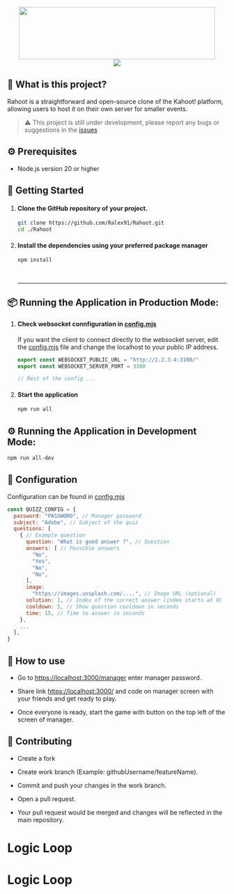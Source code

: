 <p align="center">
  <img width="450" height="120" align="center" src="https://raw.githubusercontent.com/Ralex91/Rahoot/main/.github/logo.svg">
  <br>
  <img align="center" src="https://api.visitorbadge.io/api/visitors?path=https://github.com/Ralex91/Rahoot/edit/main/README.md&countColor=%2337d67a">
</p>

## 🧩 What is this project?

Rahoot is a straightforward and open-source clone of the Kahoot! platform, allowing users to host it on their own server for smaller events.

> ⚠️ This project is still under development, please report any bugs or suggestions in the [issues](https://github.com/Ralex91/Rahoot/issues)

## ⚙️ Prerequisites

- Node.js version 20 or higher

## 📖 Getting Started

1.  #### Clone the GitHub repository of your project.
    ```bash
    git clone https://github.com/Ralex91/Rahoot.git
    cd ./Rahoot
    ```
2.  #### Install the dependencies using your preferred package manager

    ```bash
    npm install
    ```

    <br>
    <hr>

## 📦 Running the Application in Production Mode:

1. #### Check websocket connfiguration in [config.mjs](config.mjs)

   If you want the client to connect directly to the websocket server, edit the [config.mjs](config.mjs) file and change the localhost to your public IP address.

   ```js
   export const WEBSOCKET_PUBLIC_URL = "http://1.2.3.4:3100/"
   export const WEBSOCKET_SERVER_PORT = 3100

   // Rest of the config ...
   ```

2. #### Start the application

   ```bash
   npm run all
   ```

## ⚙️ Running the Application in Development Mode:

```bash
npm run all-dev
```

## 🔧 Configuration

Configuration can be found in [config.mjs](config.mjs)

```js
const QUIZZ_CONFIG = {
  password: "PASSWORD", // Manager password
  subject: "Adobe", // Subject of the quiz
  questions: [
    { // Example question
      question: "What is good answer ?", // Question
      answers: [ // Possible answers
        "No",
        "Yes",
        "No",
        "No",
      ],
      image:
        "https://images.unsplash.com/....", // Image URL (optional)
      solution: 1, // Index of the correct answer (index starts at 0)
      cooldown: 5, // Show question cooldown in seconds
      time: 15, // Time to answer in seconds
    },
    ...
  ],
}
```

## 🤔 How to use

- Go to [https://localhost:3000/manager](https://localhost:3000/manager) enter manager password.

- Share link [https://localhost:3000/](https://localhost:3000/) and code on manager screen with your friends and get ready to play.

- Once everyone is ready, start the game with button on the top left of the screen of manager.

## 📝 Contributing

- Create a fork

- Create work branch (Example: githubUsername/featureName).

- Commit and push your changes in the work branch.

- Open a pull request.

- Your pull request would be merged and changes will be reflected in the main repository.
# Logic Loop
# Logic Loop

